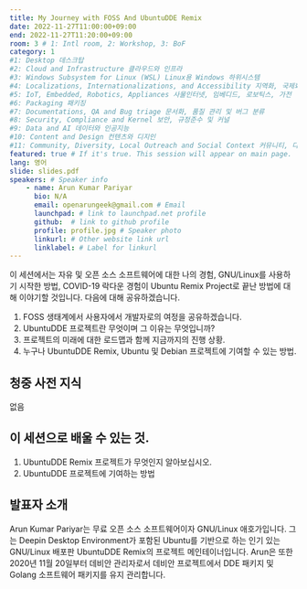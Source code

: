 ```yaml
---
title: My Journey with FOSS And UbuntuDDE Remix
date: 2022-11-27T11:00:00+09:00
end: 2022-11-27T11:20:00+09:00
room: 3 # 1: Intl room, 2: Workshop, 3: BoF
category: 1
#1: Desktop 데스크탑
#2: Cloud and Infrastructure 클라우드와 인프라
#3: Windows Subsystem for Linux (WSL) Linux용 Windows 하위시스템
#4: Localizations, Internationalizations, and Accessibility 지역화, 국제화 및 접근성
#5: IoT, Embedded, Robotics, Appliances 사물인터넷, 임베디드, 로보틱스, 가전
#6: Packaging 패키징
#7: Documentations, QA and Bug triage 문서화, 품질 관리 및 버그 분류
#8: Security, Compliance and Kernel 보안, 규정준수 및 커널
#9: Data and AI 데이터와 인공지능
#10: Content and Design 컨텐츠와 디지인
#11: Community, Diversity, Local Outreach and Social Context 커뮤니티, 다양성, 지역 사회 협력과 사회적 관점
featured: true # If it's true. This session will appear on main page.
lang: 영어
slide: slides.pdf
speakers: # Speaker info
    - name: Arun Kumar Pariyar
      bio: N/A
      email: openarungeek@gmail.com # Email
      launchpad: # link to launchpad.net profile
      github:  # link to github profile
      profile: profile.jpg # Speaker photo
      linkurl: # Other website link url
      linklabel: # Label for linkurl
---
```


이 세션에서는 자유 및 오픈 소스 소프트웨어에 대한 나의 경험, GNU/Linux를 사용하기 시작한 방법, COVID-19 락다운 경험이 Ubuntu Remix Project로 끝난 방법에 대해 이야기할 것입니다.  다음에 대해 공유하겠습니다.
 1. FOSS 생태계에서 사용자에서 개발자로의 여정을 공유하겠습니다.
 2. UbuntuDDE 프로젝트란 무엇이며 그 이유는 무엇입니까?
 3. 프로젝트의 미래에 대한 로드맵과 함께 지금까지의 진행 상황.
 4. 누구나 UbuntuDDE Remix, Ubuntu 및 Debian 프로젝트에 기여할 수 있는 방법.

 ## 청중 사전 지식
없음

## 이 세션으로 배울 수 있는 것.
 1. UbuntuDDE Remix 프로젝트가 무엇인지 알아보십시오.
 2. UbuntuDDE 프로젝트에 기여하는 방법

## 발표자 소개
Arun Kumar Pariyar는 무료 오픈 소스 소프트웨어이자 GNU/Linux 애호가입니다.
그는 Deepin Desktop Environment가 포함된 Ubuntu를 기반으로 하는 인기 있는 GNU/Linux 배포판 UbuntuDDE Remix의 프로젝트 메인테이너입니다.
Arun은 또한 2020년 11월 20일부터 데비안 관리자로서 데비안 프로젝트에서 DDE 패키지 및 Golang 소프트웨어 패키지를 유지 관리합니다.